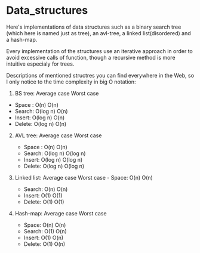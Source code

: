 # Data_structures
Here's implementations of data structures such as a binary search tree (which here is named just as tree), an avl-tree, a linked list(disordered) and a hash-map.

Every implementation of the structures use an iterative approach in order to avoid excessive calls of function, though a recursive method is more intuitive especialy
for trees.

Descriptions of mentioned structres you can find everywhere in the Web, so I only notice to the time complexity in big O notation:
1. BS tree: Average case   Worst case
  - Space : O(n)          O(n) 
  - Search: O(log n)      O(n)
  - Insert: O(log n)      O(n)
  - Delete: O(log n)      O(n)

2.  AVL tree: Average case  Worst case
    - Space : O(n)          O(n)
    - Search: O(log n)      O(log n)
    - Insert: O(log n)      O(log n)
    - Delete: O(log n)      O(log n)
  
 3. Linked list: Average case  Worst case
        - Space: O(n)          O(n)  
       - Search: O(n)          O(n)
       - Insert: O(1)          O(1)
       - Delete: O(1)          O(1)
 
 4. Hash-map: Average case Worst case
     - Space: O(n)          O(n)  
    - Search: O(1)          O(n)
    - Insert: O(1)          O(n)
    - Delete: O(1)          O(n)
